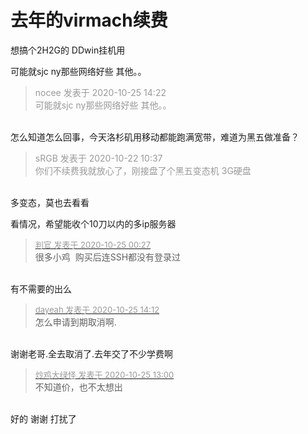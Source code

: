 # 去年的virmach续费


想搞个2H2G的 DDwin挂机用<img id="aimg_BzJ2c" onclick="zoom(this, this.src, 0, 0, 0)" class="zoom" src="https://cdn.jsdelivr.net/gh/hishis/forum-master/public/images/patch.gif" onmouseover="img_onmouseoverfunc(this)" onload="thumbImg(this)" border="0" alt="" />

可能就sjc ny那些网络好些 其他。。<img src="static/image/smiley/default/lol.gif" smilieid="12" border="0" alt="" /><img src="static/image/smiley/default/lol.gif" smilieid="12" border="0" alt="" />

<div class="quote"><blockquote><font color="#999999">nocee 发表于 2020-10-25 14:22</font><br />
<font color="#999999">可能就sjc ny那些网络好些 其他。。</font></blockquote></div><br />
怎么知道怎么回事，今天洛杉矶用移动都能跑满宽带，难道为黑五做准备？

<div class="quote"><blockquote><font color="#999999">sRGB 发表于 2020-10-22 10:37</font><br />
<font color="#999999">你们不续费我就放心了，刚接盘了个黑五变态机 3G硬盘</font></blockquote></div><br />
多变态，莫也去看看

看情况，希望能收个10刀以内的多ip服务器

<div class="quote"><blockquote><font size="2"><a href="https://www.hostloc.com/forum.php?mod=redirect&amp;goto=findpost&amp;pid=9348344&amp;ptid=756941" target="_blank"><font color="#999999">判官 发表于 2020-10-25 00:27</font></a></font><br />
很多小鸡&nbsp;&nbsp;购买后连SSH都没有登录过</blockquote></div><br />
有不需要的出么

<div class="quote"><blockquote><font size="2"><a href="https://www.hostloc.com/forum.php?mod=redirect&amp;goto=findpost&amp;pid=9349781&amp;ptid=756941" target="_blank"><font color="#999999">dayeah 发表于 2020-10-25 14:12</font></a></font><br />
怎么申请到期取消啊.</blockquote></div><br />
谢谢老哥.全去取消了.去年交了不少学费啊

<div class="quote"><blockquote><font size="2"><a href="https://www.hostloc.com/forum.php?mod=redirect&amp;goto=findpost&amp;pid=9349523&amp;ptid=756941" target="_blank"><font color="#999999">炒鸡大绿怪 发表于 2020-10-25 13:00</font></a></font><br />
不知道价，也不太想出</blockquote></div><br />
好的 谢谢 打扰了
